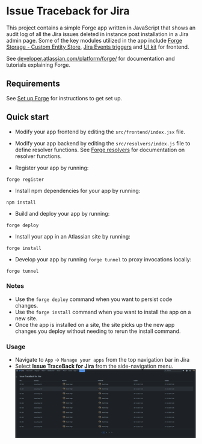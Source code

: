 # Issue Traceback for Jira

This project contains a simple Forge app written in JavaScript that shows an audit log of all the Jira issues deleted in instance post installation in a Jira admin page. Some of the key modules utilized in the app include [Forge Storage - Custom Entity Store](https://developer.atlassian.com/platform/forge/storage-reference/storage-api-custom-entities/), [Jira Events triggers](https://developer.atlassian.com/platform/forge/events-reference/jira/) and [UI kit](https://developer.atlassian.com/platform/forge/ui-kit/components/) for frontend.

See [developer.atlassian.com/platform/forge/](https://developer.atlassian.com/platform/forge) for documentation and tutorials explaining Forge.

## Requirements

See [Set up Forge](https://developer.atlassian.com/platform/forge/set-up-forge/) for instructions to get set up.

## Quick start

- Modify your app frontend by editing the `src/frontend/index.jsx` file.

- Modify your app backend by editing the `src/resolvers/index.js` file to define resolver functions. See [Forge resolvers](https://developer.atlassian.com/platform/forge/runtime-reference/custom-ui-resolver/) for documentation on resolver functions.

- Register your app by running:

```
forge register
```

- Install npm dependencies for your app by running:

```
npm install
```

- Build and deploy your app by running:

```
forge deploy
```

- Install your app in an Atlassian site by running:

```
forge install
```

- Develop your app by running `forge tunnel` to proxy invocations locally:

```
forge tunnel
```

### Notes

- Use the `forge deploy` command when you want to persist code changes.
- Use the `forge install` command when you want to install the app on a new site.
- Once the app is installed on a site, the site picks up the new app changes you deploy without needing to rerun the install command.

### Usage

- Navigate to `App` -> `Manage your apps` from the top navigation bar in Jira
- Select **Issue TraceBack for Jira** from the side-navigation menu.
  ![Jira Admin Page View](img/admin-page.png)
